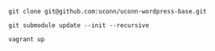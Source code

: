 `git clone git@github.com:uconn/uconn-wordpress-base.git`

`git submodule update --init --recursive`

`vagrant up`

